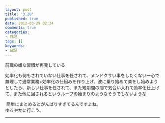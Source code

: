 ```yaml
---
layout: post
title: '3.28'
published: true
date: 2012-03-29 02:34
comments: true
categories:
- 日記
tags: []
keywords:
- 日記
---
```

前職の嫌な習慣が再発している

効率化も何もされていない仕事を任されて、メンドクサい事をしたくない一心で無理して通常業務+効率化の仕組みを作り上げ、波に乗り始めて楽をし始めようとしたら、新しい仕事を任されて、また短期間の間で気合い入れて効率化仕上げて、また他に回されるというループの始まりのようなそうでもないような
<div> 簡単にまとめるとがんばりすぎてるんですよね。</div>
<div>ゆるやかに行こう。</div>

---

